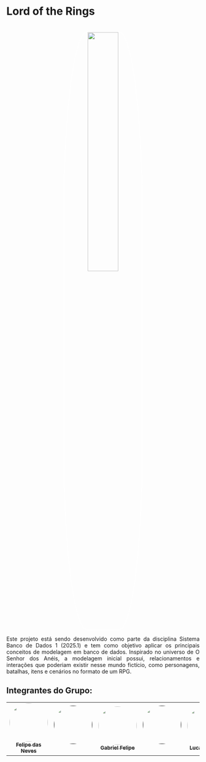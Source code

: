 # Lord of the Rings

<p align="center" ><br><img style="border: 2px solid white; border-radius: 30%" src="https://camo.githubusercontent.com/f7d1f8eee1f1710f822db7f990223a1ba789125a55a1672030271088b26e390e/68747470733a2f2f7374617469632e77696b69612e6e6f636f6f6b69652e6e65742f6475626c6167656d2f696d616765732f372f37332f4f5f53656e686f725f646f735f416e25433325413969735f4c6f676f5f50542e706e672f7265766973696f6e2f6c61746573743f63623d323032343033303830333532343226706174682d7072656669783d70742d6272" width = 40%></p>

<div style="text-align: justify;">
<p>
Este projeto está sendo desenvolvido como parte da disciplina Sistema Banco de Dados 1 (2025.1) e tem como objetivo aplicar os principais conceitos de modelagem em banco de dados. Inspirado no universo de O Senhor dos Anéis, a modelagem inicial possui, relacionamentos e interações que poderiam existir nesse mundo fictício, como personagens, batalhas, itens e cenários no formato de um RPG.
</p>
</div>

## Integrantes do Grupo:

<table>
  <tr>
    <td align="center"><a href="https://github.com/FelipeFreire-gf"><img style="border-radius: 50%;" src="https://avatars.githubusercontent.com/u/62055315?v=4" width="100px;" alt=""/><br /><sub><b>Felipe das Neves</b></sub></a><br />
    <td align="center"><a href=""><img style="border-radius: 50%;" src="" width="100px;" alt=""/><br /><sub><b></b></sub></a><br />
    <td align="center"><a href="https://github.com/GabrielMEsteves"><img style="border-radius: 50%;" src="https://avatars.githubusercontent.com/u/98546978?v=4" width="100px;" alt=""/><br /><sub><b>Gabriel Felipe</b></sub></a><br /><a href="Link git" title="Rocketseat"></a></td>
    <td align="center"><a href=""><img style="border-radius: 50%;" src="" width="100px;" alt=""/><br /><sub><b></b></sub></a><br />
    <td align="center"><a href="https://github.com/lucaaassb"><img style="border-radius: 50%;" src="https://avatars.githubusercontent.com/u//82137254?v=4" width="100px;" alt=""/><br /><sub><b>Lucas Soares</b></sub></a><br /><a href="Link git" title="Rocketseat"></a></td>
    <td align="center"><a href=""><img style="border-radius: 50%;" src="" width="100px;" alt=""/><br /><sub><b></b></sub></a><br />
    <td align="center"><a href="https://github.com/Fernandavazgit1"><img style="border-radius: 50%;" src="https://avatars.githubusercontent.com/u/144569110?v=4" width="100px;" alt=""/><br /><sub><b>Fernanda Vaz</b></sub></a><br />
    <td align="center"><a href=""><img style="border-radius: 50%;" src="" width="100px;" alt=""/><br /><sub><b></b></sub></a><br />
    <td align="center"><a href="https://github.com/yan-luca"><img style="border-radius: 50%;" src="https://avatars.githubusercontent.com/u/108501120?v=4" width="100px;" alt=""/><br /><sub><b>Yan Luca</b></sub></a><br />
  </tr>
</table>



